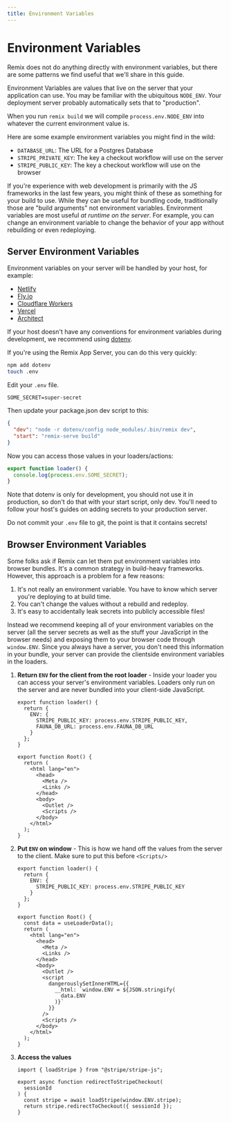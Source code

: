 ```yaml
---
title: Environment Variables
---
```


# Environment Variables

Remix does not do anything directly with environment variables, but there are some patterns we find useful that we'll share in this guide.

Environment Variables are values that live on the server that your application can use. You may be familiar with the ubiquitous `NODE_ENV`. Your deployment server probably automatically sets that to "production".

<docs-warning>When you run `remix build` we will compile `process.env.NODE_ENV` into whatever the current environment value is.</docs-warning>

Here are some example environment variables you might find in the wild:

- `DATABASE_URL`: The URL for a Postgres Database
- `STRIPE_PRIVATE_KEY`: The key a checkout workflow will use on the server
- `STRIPE_PUBLIC_KEY`: The key a checkout workflow will use on the browser

If you're experience with web development is primarily with the JS frameworks in the last few years, you might think of these as something for your build to use. While they can be useful for bundling code, traditionally those are "build arguments" not environment variables. Environment variables are most useful _at runtime on the server_. For example, you can change an environment variable to change the behavior of your app without rebuilding or even redeploying.

## Server Environment Variables

Environment variables on your server will be handled by your host, for example:

- [Netlify](https://docs.netlify.com/configure-builds/environment-variables/)
- [Fly.io](https://fly.io/docs/reference/secrets/)
- [Cloudflare Workers](https://developers.cloudflare.com/workers/platform/environment-variables)
- [Vercel](https://vercel.com/docs/environment-variables)
- [Architect](https://arc.codes/docs/en/reference/cli/env)

If your host doesn't have any conventions for environment variables during development, we recommend using [dotenv](https://www.npmjs.com/package/dotenv).

If you're using the Remix App Server, you can do this very quickly:

```sh
npm add dotenv
touch .env
```

Edit your `.env` file.

```
SOME_SECRET=super-secret
```

Then update your package.json dev script to this:

```json lines=[2] filename=package.json
{
  "dev": "node -r dotenv/config node_modules/.bin/remix dev",
  "start": "remix-serve build"
}
```

Now you can access those values in your loaders/actions:

```js
export function loader() {
  console.log(process.env.SOME_SECRET);
}
```

Note that dotenv is only for development, you should not use it in production, so don't do that with your start script, only dev. You'll need to follow your host's guides on adding secrets to your production server.

<docs-error>Do not commit your <code>.env</code> file to git, the point is that it contains secrets!</docs-error>

## Browser Environment Variables

Some folks ask if Remix can let them put environment variables into browser bundles. It's a common strategy in build-heavy frameworks. However, this approach is a problem for a few reasons:

1. It's not really an environment variable. You have to know which server you're deploying to at build time.
2. You can't change the values without a rebuild and redeploy.
3. It's easy to accidentally leak secrets into publicly accessible files!

Instead we recommend keeping all of your environment variables on the server (all the server secrets as well as the stuff your JavaScript in the browser needs) and exposing them to your browser code through `window.ENV`. Since you always have a server, you don't need this information in your bundle, your server can provide the clientside environment variables in the loaders.

1. **Return `ENV` for the client from the root loader** - Inside your loader you can access your server's environment variables. Loaders only run on the server and are never bundled into your client-side JavaScript.

   ```tsx [3-6]
   export function loader() {
     return {
       ENV: {
         STRIPE_PUBLIC_KEY: process.env.STRIPE_PUBLIC_KEY,
         FAUNA_DB_URL: process.env.FAUNA_DB_URL
       }
     };
   }

   export function Root() {
     return (
       <html lang="en">
         <head>
           <Meta />
           <Links />
         </head>
         <body>
           <Outlet />
           <Scripts />
         </body>
       </html>
     );
   }
   ```

2. **Put `ENV` on window** - This is how we hand off the values from the server to the client. Make sure to put this before `<Scripts/>`

   ```tsx [10, 19-25]
   export function loader() {
     return {
       ENV: {
         STRIPE_PUBLIC_KEY: process.env.STRIPE_PUBLIC_KEY
       }
     };
   }

   export function Root() {
     const data = useLoaderData();
     return (
       <html lang="en">
         <head>
           <Meta />
           <Links />
         </head>
         <body>
           <Outlet />
           <script
             dangerouslySetInnerHTML={{
               __html: `window.ENV = ${JSON.stringify(
                 data.ENV
               )}`
             }}
           />
           <Scripts />
         </body>
       </html>
     );
   }
   ```

3. **Access the values**

   ```tsx [6]
   import { loadStripe } from "@stripe/stripe-js";

   export async function redirectToStripeCheckout(
     sessionId
   ) {
     const stripe = await loadStripe(window.ENV.stripe);
     return stripe.redirectToCheckout({ sessionId });
   }
   ```
